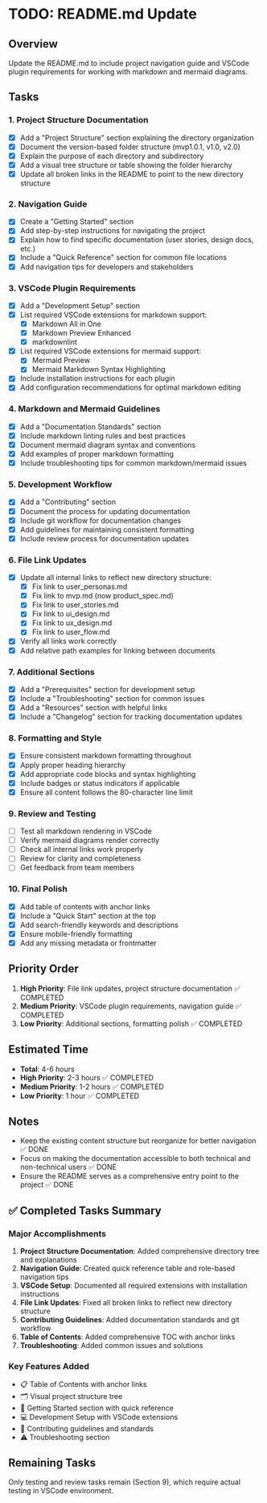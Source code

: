 # TODO: README.md Update

## Overview

Update the README.md to include project navigation guide and VSCode plugin
requirements for working with markdown and mermaid diagrams.

## Tasks

### 1. Project Structure Documentation

- [x] Add a "Project Structure" section explaining the directory organization
- [x] Document the version-based folder structure (mvp1.0.1, v1.0, v2.0)
- [x] Explain the purpose of each directory and subdirectory
- [x] Add a visual tree structure or table showing the folder hierarchy
- [x] Update all broken links in the README to point to the new directory structure

### 2. Navigation Guide

- [x] Create a "Getting Started" section
- [x] Add step-by-step instructions for navigating the project
- [x] Explain how to find specific documentation (user stories, design docs, etc.)
- [x] Include a "Quick Reference" section for common file locations
- [x] Add navigation tips for developers and stakeholders

### 3. VSCode Plugin Requirements

- [x] Add a "Development Setup" section
- [x] List required VSCode extensions for markdown support:
  - [x] Markdown All in One
  - [x] Markdown Preview Enhanced
  - [x] markdownlint
- [x] List required VSCode extensions for mermaid support:
  - [x] Mermaid Preview
  - [x] Mermaid Markdown Syntax Highlighting
- [x] Include installation instructions for each plugin
- [x] Add configuration recommendations for optimal markdown editing

### 4. Markdown and Mermaid Guidelines

- [x] Add a "Documentation Standards" section
- [x] Include markdown linting rules and best practices
- [x] Document mermaid diagram syntax and conventions
- [x] Add examples of proper markdown formatting
- [x] Include troubleshooting tips for common markdown/mermaid issues

### 5. Development Workflow

- [x] Add a "Contributing" section
- [x] Document the process for updating documentation
- [x] Include git workflow for documentation changes
- [x] Add guidelines for maintaining consistent formatting
- [x] Include review process for documentation updates

### 6. File Link Updates

- [x] Update all internal links to reflect new directory structure:
  - [x] Fix link to user_personas.md
  - [x] Fix link to mvp.md (now product_spec.md)
  - [x] Fix link to user_stories.md
  - [x] Fix link to ui_design.md
  - [x] Fix link to ux_design.md
  - [x] Fix link to user_flow.md
- [x] Verify all links work correctly
- [x] Add relative path examples for linking between documents

### 7. Additional Sections

- [x] Add a "Prerequisites" section for development setup
- [x] Include a "Troubleshooting" section for common issues
- [x] Add a "Resources" section with helpful links
- [x] Include a "Changelog" section for tracking documentation updates

### 8. Formatting and Style

- [x] Ensure consistent markdown formatting throughout
- [x] Apply proper heading hierarchy
- [x] Add appropriate code blocks and syntax highlighting
- [x] Include badges or status indicators if applicable
- [x] Ensure all content follows the 80-character line limit

### 9. Review and Testing

- [ ] Test all markdown rendering in VSCode
- [ ] Verify mermaid diagrams render correctly
- [ ] Check all internal links work properly
- [ ] Review for clarity and completeness
- [ ] Get feedback from team members

### 10. Final Polish

- [x] Add table of contents with anchor links
- [x] Include a "Quick Start" section at the top
- [x] Add search-friendly keywords and descriptions
- [x] Ensure mobile-friendly formatting
- [x] Add any missing metadata or frontmatter

## Priority Order

1. **High Priority**: File link updates, project structure documentation ✅ COMPLETED
2. **Medium Priority**: VSCode plugin requirements, navigation guide ✅ COMPLETED
3. **Low Priority**: Additional sections, formatting polish ✅ COMPLETED

## Estimated Time

- **Total**: 4-6 hours
- **High Priority**: 2-3 hours ✅ COMPLETED
- **Medium Priority**: 1-2 hours ✅ COMPLETED
- **Low Priority**: 1 hour ✅ COMPLETED

## Notes

- Keep the existing content structure but reorganize for better navigation ✅ DONE
- Focus on making the documentation accessible to both technical and non-technical users ✅ DONE
- Ensure the README serves as a comprehensive entry point to the project ✅ DONE

## ✅ Completed Tasks Summary

### Major Accomplishments

1. **Project Structure Documentation**: Added comprehensive directory tree and
   explanations
2. **Navigation Guide**: Created quick reference table and role-based navigation
   tips
3. **VSCode Setup**: Documented all required extensions with installation
   instructions
4. **File Link Updates**: Fixed all broken links to reflect new directory
   structure
5. **Contributing Guidelines**: Added documentation standards and git workflow
6. **Table of Contents**: Added comprehensive TOC with anchor links
7. **Troubleshooting**: Added common issues and solutions

### Key Features Added

- 📋 Table of Contents with anchor links
- 🗂️ Visual project structure tree
- 🚀 Getting Started section with quick reference
- 💻 Development Setup with VSCode extensions
- 🤝 Contributing guidelines and standards
- ⚠️ Troubleshooting section

## Remaining Tasks

Only testing and review tasks remain (Section 9), which require actual testing
in VSCode environment.
